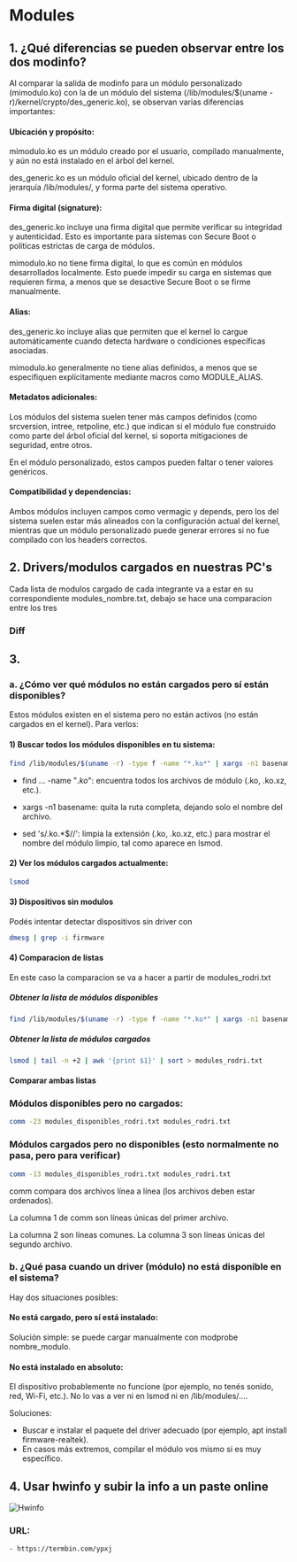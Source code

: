 # Modules

## 1. ¿Qué diferencias se pueden observar entre los dos modinfo?

Al comparar la salida de modinfo para un módulo personalizado (mimodulo.ko) con la de un módulo del sistema (/lib/modules/$(uname -r)/kernel/crypto/des_generic.ko), se observan varias diferencias importantes:

#### Ubicación y propósito:

mimodulo.ko es un módulo creado por el usuario, compilado manualmente, y aún no está instalado en el árbol del kernel.

des_generic.ko es un módulo oficial del kernel, ubicado dentro de la jerarquía /lib/modules/, y forma parte del sistema operativo.

#### Firma digital (signature):

des_generic.ko incluye una firma digital que permite verificar su integridad y autenticidad. Esto es importante para sistemas con Secure Boot o políticas estrictas de carga de módulos.

mimodulo.ko no tiene firma digital, lo que es común en módulos desarrollados localmente. Esto puede impedir su carga en sistemas que requieren firma, a menos que se desactive Secure Boot o se firme manualmente.

#### Alias:

des_generic.ko incluye alias que permiten que el kernel lo cargue automáticamente cuando detecta hardware o condiciones específicas asociadas.

mimodulo.ko generalmente no tiene alias definidos, a menos que se especifiquen explícitamente mediante macros como MODULE_ALIAS.

#### Metadatos adicionales:

Los módulos del sistema suelen tener más campos definidos (como srcversion, intree, retpoline, etc.) que indican si el módulo fue construido como parte del árbol oficial del kernel, si soporta mitigaciones de seguridad, entre otros.

En el módulo personalizado, estos campos pueden faltar o tener valores genéricos.

#### Compatibilidad y dependencias:

Ambos módulos incluyen campos como vermagic y depends, pero los del sistema suelen estar más alineados con la configuración actual del kernel, mientras que un módulo personalizado puede generar errores si no fue compilado con los headers correctos.

## 2. Drivers/modulos cargados en nuestras PC's

Cada lista de modulos cargado de cada integrante va a estar en su correspondiente modules_nombre.txt, debajo se hace una comparacion entre los tres

### Diff

## 3.

### a. ¿Cómo ver qué módulos no están cargados pero sí están disponibles?

Estos módulos existen en el sistema pero no están activos (no están cargados en el kernel). Para verlos:

#### 1) Buscar todos los módulos disponibles en tu sistema:

```bash
find /lib/modules/$(uname -r) -type f -name "*.ko*" | xargs -n1 basename | sed 's/\.ko.*$//'

```

- find ... -name "_.ko_": encuentra todos los archivos de módulo (.ko, .ko.xz, etc.).

- xargs -n1 basename: quita la ruta completa, dejando solo el nombre del archivo.

- sed 's/\.ko.\*$//': limpia la extensión (.ko, .ko.xz, etc.) para mostrar el nombre del módulo limpio, tal como aparece en lsmod.

#### 2) Ver los módulos cargados actualmente:

```bash
lsmod
```

#### 3) Dispositivos sin modulos

Podés intentar detectar dispositivos sin driver con

```bash
dmesg | grep -i firmware

```

#### 4) Comparacion de listas

En este caso la comparacion se va a hacer a partir de modules_rodri.txt

##### Obtener la lista de módulos disponibles

```bash
find /lib/modules/$(uname -r) -type f -name "*.ko*" | xargs -n1 basename | sed 's/\.ko.*$//' | sort > modules_disponibles_rodri.txt
```

##### Obtener la lista de módulos cargados

```bash
lsmod | tail -n +2 | awk '{print $1}' | sort > modules_rodri.txt
```

#### Comparar ambas listas

### Módulos disponibles pero no cargados:

```bash
comm -23 modules_disponibles_rodri.txt modules_rodri.txt

```

### Módulos cargados pero no disponibles (esto normalmente no pasa, pero para verificar)

```bash
comm -13 modules_disponibles_rodri.txt modules_rodri.txt
```

comm compara dos archivos línea a línea (los archivos deben estar ordenados).

La columna 1 de comm son líneas únicas del primer archivo.

La columna 2 son líneas comunes.
La columna 3 son líneas únicas del segundo archivo.

### b. ¿Qué pasa cuando un driver (módulo) no está disponible en el sistema?

Hay dos situaciones posibles:

#### No está cargado, pero sí está instalado:

Solución simple: se puede cargar manualmente con modprobe nombre_modulo.

#### No está instalado en absoluto:

El dispositivo probablemente no funcione (por ejemplo, no tenés sonido, red, Wi-Fi, etc.).
No lo vas a ver ni en lsmod ni en /lib/modules/....

Soluciones:

- Buscar e instalar el paquete del driver adecuado (por ejemplo, apt install firmware-realtek).
- En casos más extremos, compilar el módulo vos mismo si es muy específico.

## 4. Usar hwinfo y subir la info a un paste online

![Hwinfo](modules/images/hwinfo.png)

### URL:

```plain
- https://termbin.com/ypxj
```
